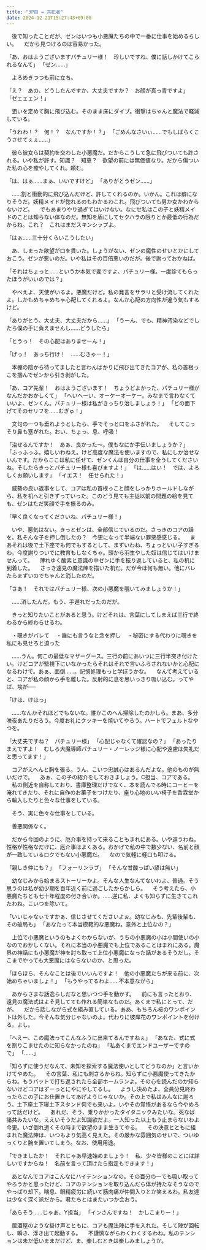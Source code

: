 ```yaml
---
title: "3P目 = 共犯者"
date: 2024-12-21T15:27:43+09:00
---
```

　後で知ったことだが、ゼンはいつも小悪魔たちの中で一番に仕事を始めるらしい。
　だから見つけるのは容易かった。

「あ、おはようございますパチュリー様！　珍しいですね、僕に話しかけてこられるなんて」
「ゼン……」

　よろめきつつも前に立ち。

「え？　あの、どうしたんですか、大丈夫ですか？　お顔が真っ青ですよ」
「ゼェェェン！」

　狙いを定めて胸に飛び込む。そのまま床にダイブ。衝撃はちゃんと魔法で軽減している。

「うわわ！？　何！？　なんですか！？」
「ごめんなさいぃ……でもしばらくこうさせてぇぇ……」

　彼ら彼女らは契約を交わした小悪魔だ。だからこうして急に飛びついても許される。いや私が許す。知識？　知恵？　欲望の前には無価値なり。だから傷ついた私の心を癒やしてくれ。頼む。

「は、はぁ……まぁ、いいですけど」
「ありがとうゼン……」

　……割と衝動的に飛び込んだけど、許してくれるのか。いかん。これは癖になりそうだ。妖精メイドが惚れるのもわかるわこれ。飛びついても男か女かわからないけど。
　でもあまりやり過ぎてはいけない。なにせ私はこの子と妖精メイドのことは知らない体なのだ。無知を盾にしてセクハラの限りとか最低の行為だからね。これ？　これはまだスキンシップよ。

「はぁ……三十分くらいこうしたい」

　あ、しまった欲望が口を貫いた。しょうがない、ゼンの魔性のせいとかにしておこう。ゼンが悪いのだ。いや私はその百倍悪いのだが。後で謝っておかねば。

「それはちょっと……というか本気で変ですよ、パチュリー様。一度診てもらったほうがいいのでは？」

　やべえよ、天使がいるよ。悪魔だけど。私の発言をサラリと受け流してくれたよ。しかもめちゃめちゃ心配してくれるよ。なんか心配の方向性が違う気もするけど。

「ありがとう、大丈夫、大丈夫だから……」
「うーん、でも、精神汚染などでしたら僕の手に負えませんし……どうしたら」

「とうっ！　その心配はありませーん！」

「げっ！　あっち行け！　……むきゃー！」

　本棚の陰から待ってましたと言わんばかりに飛び出てきたコアが、私の首根っこを掴んでゼンから引き剥がした。

「あ、コア先輩！　おはようございます！　ちょうどよかった、パチュリー様がなんだかおかしくて」
「へいへーい、オーケーオーケー。みなまで言わなくていいよ、ゼンくん。パチュリー様は私がきっちり治しましょう！」
「どの面下げてそのセリフを……むぎゅ！」

　文句の一つも垂れようとしたら、手でそっと口をふさがれた。
　そしてこっそり鼻も塞がれた。おい、ちょっ、息、呼吸！　

「治せるんですか！　あぁ、良かった〜。僕もなにか手伝いましょうか？」
「ふっふっふ。嬉しいわねえ。けど高度な魔法を使いますので、私にしか治せないんです。だからここは私に任せて、ゼンくんは自分の仕事を全うしてくださいね。そしたらきっとパチュリー様も喜びますよ！」
「は……はい！　では、よろしくお願いします」
「イエス！　任せられた！」

　威勢の良い返事をして、コアは私の首根っこと顔をしっかりホールドしながら、私を机へと引きずっていった。このどう見ても主従以前の問題の絵を見ても、ゼンはただ笑顔で手を振るのみ。

「早く良くなってくださいね、パチュリー様！」

　いや、悪気はない。きっとゼンは、全部信じているのだ。さっきのコアの話を。私そんな子を押し倒したの？　今更になって半端ない罪悪感感じる。
　まあそれは後で土下座でも何でもするとして、まずいわね、ちょっといい子すぎるわ。今度謝りついでに教育もしなくちゃ。頭から羽生やした奴は信じてはいけませんって。
　薄れゆく酸素と意識の中ゼンに手を振り返していると、私の机に到着した。
　さっき遠見の魔法陣を描いた机だ。だが今は何も無い。他にバレたらまずいのでちゃんと消したのだ。


「さあ！　それではパチュリー様、次の小悪魔を覗いてみましょうか！」


　……消したんだ。もう、手遅れだったのだが。






　きっと知りたいことがあると思う。けどそれは、言葉にしてしまえば三行で終わるから終わらせるわ。

　・覗きがバレて
　・誰にも言うなと念を押し
　・秘密にする代わりに覗きを私にも見せろと迫った

　……うん。何この最低なマザーグース。三行の前にあいつに三行半突き付けたい。けどコアが監視下にいなかったらそれはそれで言いふらされないかと心配になるわけで。あぁ、面倒……。記憶処理もっと学ぼうかな。
　なんて考えていると、コアが私の顔から手を離した。反射的に息を思いっきり吸い込む。ってやば、埃が──

「けほ、けほっ」

　……なんかそれほどでもないな。誰かこのへん掃除したのかしら。まあ、多分咲夜あたりだろう。今度お礼にクッキーを焼いてやろう。ハートでフェルトなやつを。

「大丈夫ですね？　パチュリー様」
「心配じゃなくて確認なの？」
「あったりまえですよ！　むしろ大魔導師パチュリー・ノーレッジ様に心配や遠慮は失礼だと思ってます！」

　コアがえへんと胸を張る。うん、こいつ忠誠心はあるんだよな。他のものが無いだけで。
　あぁ、この子の紹介をしておきましょう。C担当、コアである。
　私の側近を自称しており、書庫整理だけでなく、本を読んでる時にコーヒーを淹れてきたり、それに自作のお菓子をつけたり、座り心地のいい椅子を香霖堂から輸入したりと色々な仕事をしている。

　そう、実に色々な仕事をしている。

　善悪関係なく。

　だから今回のように、厄介事を持って来ることもまれにある。いや違うわね。性格が性格なだけに、厄介事はよくある。おかげで私の中で数少ない、名前と顔が一致しているロクでもない小悪魔だ。
　なので気軽に軽口も叩ける。

「親しき仲にも？」
「フォーリンラブ」
「そんな甘酸っぱい諺は無い」

　幼なじみから始まるストーリーかよ。そんな人生なんてないわよ、普通。そう思うのは私が幼少期を百年近く前に過ごしたからかしら。
　そう考えたら、小悪魔たちとも七十年程度の付き合いか。……逆に私、よくも知らずに生きてこれたわね。こいつを除いて。

「いいじゃなぃですかぁ、信じさせてくださいよぉ。幼なじみも、先輩後輩も、その破局も」
「あなたって本当模範的な悪魔ね。意外と上位なの？」

　上位で小悪魔というのもよくわからないが、うちの小悪魔の小は小間使いの小なのでおかしくない。それに本当の小悪魔でも上位であることはまれにある。魔界の神話にも小悪魔が神を討ち取って上位小悪魔になった話があるそうだし。そこまでやっても大悪魔にはならないのか、と思った。

「ほらほら、そんなことは後でいいんですよ！　他の小悪魔たちが来る前に、次始めちゃいましょ！」
「もうやってるわよ……不本意ながら」

　あからさまな話逸らしだなと思いつつ手を動かす。
　前にも言ったとおり、遠見の魔法式はよそ見してても作れる簡単なものだ。あくまで私にとって、だが。
　だから話しながら式を組み直している。ああ、もちろん桜のワンポイントは外した。今そんな気分じゃないのよ。代わりに彼岸花のワンポイントを付ける。よし。

「へえー、この魔法ってこんなふうに出来てるんですねぇ」
「あなた、式に式を割りこませたのに知らなかったのね」
「私あくまでエンドユーザーですので」
「……」

「知らずに使うだなんて、未知を探索する魔法使いとしてどうなのか」と言いかけてやめた。
　その言葉、私にも刺さるからね。知らずに小悪魔使ってきたからね。もうバットで打ち返されたら全部ホームランよ。その心を読んだのか知らないけどコアはずーっとにやにやしてるし。
　ようし決めたよ、全員分見終わったらこの子にお仕置きしてあげようじゃないか。その上で私はみんなに謝ろう。土下座土下寝土下スタンド何でも来いよ。いやその覚悟があるなら今やめろって話だけど。
　あれだ、そう、乗りかかったタイタニックみたいな。死なば諸共みたいな。ええいそうだよ知識欲だよ。一人知った以上もう止まらないわよ今更。いざ倒れ逝くその時まで欲望のまま生きてやる。
　その決意とともに組まれた魔法陣は、いつもより気高く見えた。その厳かな雰囲気のせいで、ついゆっくりと腕を置いてしまう。なお、使用用途。

「できましたか！　それじゃあ早速始めましょう！　私、少々皆様のことには詳しいですからね！　名前を言って頂けたら指定もできます！」

　あとなんでコアはこんなにハイテンションなの。その百分の一でも吸い取ってやろうかと思ったけど、コアのテンションを取り込んだら体が持たなそうなのでやっぱり却下。喘息、眼精疲労に続いて筋肉痛が仲間入りとか笑えるわ。私友達は少なく深く派だから。君たちとはまたいつか会おう。

「あらそう……じゃあ、Y担当」
「インさんですね！　かしこまりー！」

　居酒屋のような掛け声とともに、コアも魔法陣に手を入れた。そして陣が回転し、瞬き、浮き出て起動する。
　不謹慎ながらわくわくするわね。私のテンションは未だ低いままだけど、ま、楽しむときは楽しみましょうか。
